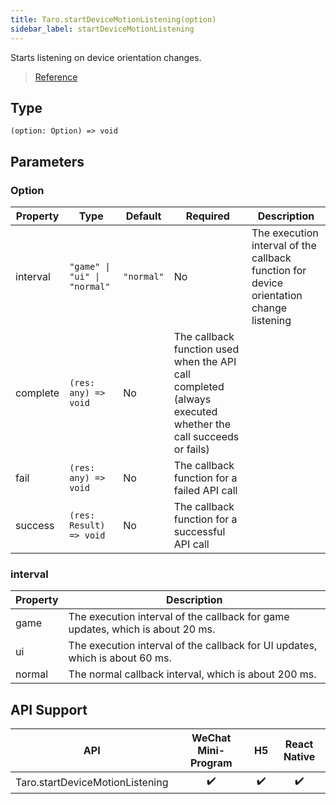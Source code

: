 ```yaml
---
title: Taro.startDeviceMotionListening(option)
sidebar_label: startDeviceMotionListening
---
```


Starts listening on device orientation changes.

> [Reference](https://developers.weixin.qq.com/miniprogram/en/dev/api/device/motion/wx.startDeviceMotionListening.html)

## Type

```tsx
(option: Option) => void
```

## Parameters

### Option

<table>
  <thead>
    <tr>
      <th>Property</th>
      <th>Type</th>
      <th style={{ textAlign: "center"}}>Default</th>
      <th style={{ textAlign: "center"}}>Required</th>
      <th>Description</th>
    </tr>
  </thead>
  <tbody>
    <tr>
      <td>interval</td>
      <td><code>&quot;game&quot; | &quot;ui&quot; | &quot;normal&quot;</code></td>
      <td style={{ textAlign: "center"}}><code>&quot;normal&quot;</code></td>
      <td style={{ textAlign: "center"}}>No</td>
      <td>The execution interval of the callback function for device orientation change listening</td>
    </tr>
    <tr>
      <td>complete</td>
      <td><code>(res: any) =&gt; void</code></td>
      <td style={{ textAlign: "center"}}>No</td>
      <td>The callback function used when the API call completed (always executed whether the call succeeds or fails)</td>
    </tr>
    <tr>
      <td>fail</td>
      <td><code>(res: any) =&gt; void</code></td>
      <td style={{ textAlign: "center"}}>No</td>
      <td>The callback function for a failed API call</td>
    </tr>
    <tr>
      <td>success</td>
      <td><code>(res: Result) =&gt; void</code></td>
      <td style={{ textAlign: "center"}}>No</td>
      <td>The callback function for a successful API call</td>
    </tr>
  </tbody>
</table>

### interval

<table>
  <thead>
    <tr>
      <th>Property</th>
      <th>Description</th>
    </tr>
  </thead>
  <tbody>
    <tr>
      <td>game</td>
      <td>The execution interval of the callback for game updates, which is about 20 ms.</td>
    </tr>
    <tr>
      <td>ui</td>
      <td>The execution interval of the callback for UI updates, which is about 60 ms.</td>
    </tr>
    <tr>
      <td>normal</td>
      <td>The normal callback interval, which is about 200 ms.</td>
    </tr>
  </tbody>
</table>

## API Support

| API | WeChat Mini-Program | H5 | React Native |
| :---: | :---: | :---: | :---: |
| Taro.startDeviceMotionListening | ✔️ | ✔️ | ✔️ |
